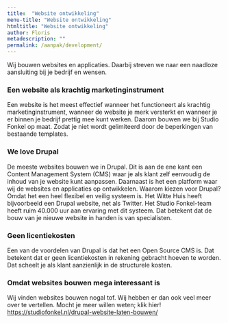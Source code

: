 ```yaml
---
title:  "Website ontwikkeling"
menu-title: "Website ontwikkeling"
htmltitle: "Website ontwikkeling"
author: Floris
metadescription: ""
permalink: /aanpak/development/
---
```


Wij bouwen websites en applicaties. Daarbij streven we naar een naadloze aansluiting bij je bedrijf en wensen. 

### Een website als krachtig marketinginstrument
Een website is het meest effectief wanneer het functioneert als krachtig marketinginstrument, wanneer de website je merk versterkt en wanneer je er binnen je bedrijf prettig mee kunt werken. Daarom bouwen we bij Studio Fonkel op maat. Zodat je niet wordt gelimiteerd door de beperkingen van bestaande templates.

### We love Drupal
De meeste websites bouwen we in Drupal. Dit is aan de ene kant een Content Management System (CMS) waar je als klant zelf eenvoudig de inhoud van je website kunt aanpassen. Daarnaast is het een platform waar wij de websites en applicaties op ontwikkelen. Waarom kiezen voor Drupal? Omdat het een heel flexibel en veilig systeem is. Het Witte Huis heeft bijvoorbeeld een Drupal website, net als Twitter. Het Studio Fonkel-team heeft ruim 40.000 uur aan ervaring met dit systeem. Dat betekent dat de bouw van je nieuwe website in handen is van specialisten.  

### Geen licentiekosten
Een van de voordelen van Drupal is dat het een Open Source CMS is. Dat betekent dat er geen licentiekosten in rekening gebracht hoeven te worden. Dat scheelt je als klant aanzienlijk in de structurele kosten.

### Omdat websites bouwen mega interessant is
Wij vinden websites bouwen nogal tof. Wij hebben er dan ook veel meer over te vertellen. Mocht je meer willen weten; klik hier! 
https://studiofonkel.nl/drupal-website-laten-bouwen/
